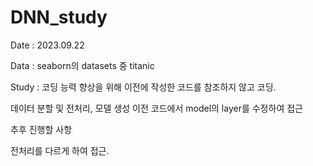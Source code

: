 # DNN_study
Date : 2023.09.22

Data : seaborn의 datasets 중 titanic

Study : 코딩 능력 향상을 위해 이전에 작성한 코드를 참조하지 않고 코딩.

데이터 분할 및 전처리, 모델 생성
이전 코드에서 model의 layer를 수정하여 접근

추후 진행할 사항

전처리를 다르게 하여 접근.
